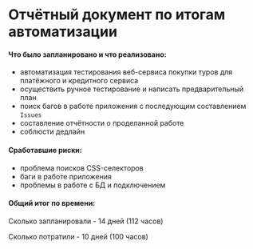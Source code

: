 # Отчётный документ по итогам автоматизации

#### Что было запланировано и что реализовано:

* автоматизация тестирования веб-сервиса покупки туров для платёжного и кредитного сервиса
* осуществить ручное тестирование и написать предварительный план
* поиск багов в работе приложения с последующим составлением  `Issues`
* составление отчётности о проделанной работе
* соблюсти дедлайн

#### Сработавшие риски:

* проблема поисков CSS-селекторов
* баги в работе приложения
* проблемы в работе с БД и подключением

#### Общий итог по времени:

Сколько запланировали - 14 дней (112 часов)

Сколько потратили - 10 дней (100 часов)